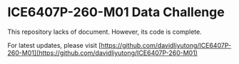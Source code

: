 # ICE6407P-260-M01 Data Challenge

This repository lacks of document. However, its code is complete.

For latest updates, please visit [https://github.com/davidliyutong/ICE6407P-260-M01](https://github.com/davidliyutong/ICE6407P-260-M01)